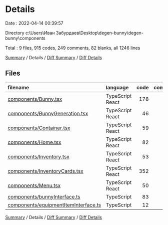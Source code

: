 # Details

Date : 2022-04-14 00:39:57

Directory c:\Users\Иван Забурдаев\Desktop\degen-bunny\degen-bunny\components

Total : 9 files,  915 codes, 249 comments, 82 blanks, all 1246 lines

[Summary](results.md) / Details / [Diff Summary](diff.md) / [Diff Details](diff-details.md)

## Files
| filename | language | code | comment | blank | total |
| :--- | :--- | ---: | ---: | ---: | ---: |
| [components/Bunny.tsx](/components/Bunny.tsx) | TypeScript React | 178 | 85 | 25 | 288 |
| [components/BunnyGeneration.tsx](/components/BunnyGeneration.tsx) | TypeScript React | 46 | 0 | 4 | 50 |
| [components/Container.tsx](/components/Container.tsx) | TypeScript React | 59 | 143 | 11 | 213 |
| [components/Home.tsx](/components/Home.tsx) | TypeScript React | 82 | 0 | 11 | 93 |
| [components/Inventory.tsx](/components/Inventory.tsx) | TypeScript React | 53 | 21 | 6 | 80 |
| [components/InventoryCards.tsx](/components/InventoryCards.tsx) | TypeScript React | 352 | 0 | 14 | 366 |
| [components/Menu.tsx](/components/Menu.tsx) | TypeScript React | 50 | 0 | 5 | 55 |
| [components/bunnyInterface.ts](/components/bunnyInterface.ts) | TypeScript | 83 | 0 | 6 | 89 |
| [components/equipmentItemInterface.ts](/components/equipmentItemInterface.ts) | TypeScript | 12 | 0 | 0 | 12 |

[Summary](results.md) / Details / [Diff Summary](diff.md) / [Diff Details](diff-details.md)